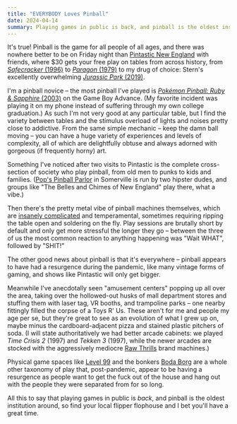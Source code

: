 ```yaml
---
title: "EVERYBODY Loves Pinball"
date: 2024-04-14
summary: Playing games in public is back, and pinball is the oldest institution around, and there was nowhere better to be than Pintastic New England on a Friday night. The other good news about pinball is that it's everywhere – pinball appears to have had a resurgence during the pandemic, like many vintage forms of gaming, and shows like Pintastic will only get bigger. 
---
```

It's true! Pinball is the game for all people of all ages, and there was nowhere better to be on Friday night than [Pintastic New England](https://pintasticnewengland.com/) with friends, where $30 gets your free play on tables from across history, from [*Safecracker* (1996)](https://www.ipdb.org/machine.cgi?id=3782) to [*Paragon* (1979)](https://www.ipdb.org/machine.cgi?id=1755) to my drug of choice: Stern's excellently overwhelming [*Jurassic Park* (2019)](https://sternpinball.com/game/jurassic-park/).

I'm a pinball novice – the most pinball I've played is [*Pokémon Pinball: Ruby & Sapphire* (2003)](https://bulbapedia.bulbagarden.net/wiki/Pok%C3%A9mon_Pinball:_Ruby_%26_Sapphire) on the Game Boy Advance. (My favorite incident was playing it on my phone instead of suffering through my own college graduation.) As such I'm not very good at any particular table, but I find the variety between tables and the stimulus overload of lights and noises pretty close to addictive. From the same simple mechanic – keep the damn ball moving – you can have a huge variety of experiences and levels of complexity, all of which are delightfully obtuse and always adorned with gorgeous (if frequently horny) art.

Something I've noticed after two visits to Pintastic is the complete cross-section of society who play pinball, from old men to punks to kids and families. ([Pop's Pinball Parlor](https://www.bowmarketsomerville.com/tenants/popspinball) in Somerville is run by two hipster dudes, and groups like "The Belles and Chimes of New England" play there, what a vibe.)

Then there's the pretty metal vibe of pinball machines themselves, which are [insanely complicated](https://youtu.be/Tmg5WOvPKpU?si=qMPo8Bf0fV_VUl3Q) and temperamental, sometimes requiring ripping the table open and soldering on the fly. Play sessions are brutally short by default and only get more stressful the longer they go – between the three of us the most common reaction to anything happening was "Wait WHAT", followed by "SHIT!"

The other good news about pinball is that it's everywhere – pinball appears to have had a resurgence during the pandemic, like many vintage forms of gaming, and shows like Pintastic will only get bigger.

Meanwhile I've anecdotally seen "amusement centers" popping up all over the area, taking over the hollowed-out husks of mall department stores and stuffing them with laser tag, VR booths, and trampoline parks – one nearby fittingly filled the corpse of a Toys R' Us. These aren't for me and people my age per se, but they're great to see as an evolution of what I grew up on, maybe minus the cardboard-adjacent pizza and stained plastic pitchers of soda. (I will state authoritatively we had better arcade cabinets: we played *Time Crisis 2* (1997) and *Tekken 3* (1997), while the newer arcades are stocked with the aggressively mediocre [Raw Thrills](https://rawthrills.com/) brand machines.)

Physical game spaces like [Level 99](https://level99.com/) and the bonkers [Boda Borg](https://www.bodaborg.com/) are a whole other taxonomy of play that, post-pandemic, appear to be having a resurgence as people want to get the fuck out of the house and hang out with the people they were separated from for so long.

All this to say that playing games in public is *back*, and pinball is the oldest institution around, so find your local flipper flophouse and I bet you'll have a great time.
